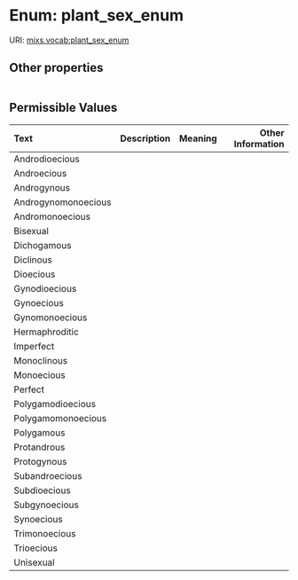 
# Enum: plant_sex_enum




URI: [mixs.vocab:plant_sex_enum](https://w3id.org/mixs/vocab/plant_sex_enum)


## Other properties

|  |  |  |
| --- | --- | --- |

## Permissible Values

| Text | Description | Meaning | Other Information |
| :--- | :---: | :---: | ---: |
| Androdioecious |  |  |  |
| Androecious |  |  |  |
| Androgynous |  |  |  |
| Androgynomonoecious |  |  |  |
| Andromonoecious |  |  |  |
| Bisexual |  |  |  |
| Dichogamous |  |  |  |
| Diclinous |  |  |  |
| Dioecious |  |  |  |
| Gynodioecious |  |  |  |
| Gynoecious |  |  |  |
| Gynomonoecious |  |  |  |
| Hermaphroditic |  |  |  |
| Imperfect |  |  |  |
| Monoclinous |  |  |  |
| Monoecious |  |  |  |
| Perfect |  |  |  |
| Polygamodioecious |  |  |  |
| Polygamomonoecious |  |  |  |
| Polygamous |  |  |  |
| Protandrous |  |  |  |
| Protogynous |  |  |  |
| Subandroecious |  |  |  |
| Subdioecious |  |  |  |
| Subgynoecious |  |  |  |
| Synoecious |  |  |  |
| Trimonoecious |  |  |  |
| Trioecious |  |  |  |
| Unisexual |  |  |  |

